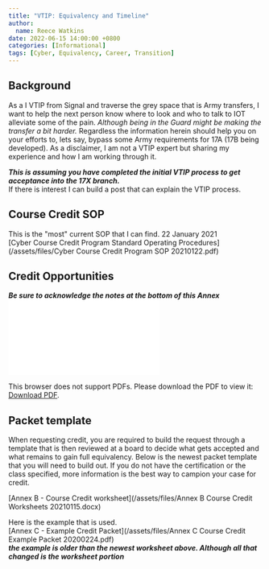 ```yaml
---
title: "VTIP: Equivalency and Timeline"
author: 
  name: Reece Watkins
date: 2022-06-15 14:00:00 +0800
categories: [Informational]
tags: [Cyber, Equivalency, Career, Transition]
---
```


## Background 
As a I VTIP from Signal and traverse the grey space that is Army transfers, I want to help the next person know where to look and who to talk to IOT alleviate some of the pain. *Although being in the Guard might be making the transfer a bit harder.* Regardless the information herein should help you on your efforts to, lets say, bypass some Army requirements for 17A (17B being developed). As a disclaimer, I am not a VTIP expert but sharing my experience and how I am working through it.

***This is assuming you have completed the initial VTIP process to get  acceptance into the 17X branch.***<br/>
If there is interest I can build a post that can explain the VTIP process.  

## Course Credit SOP
This is the "most" current SOP that I can find. 22 January 2021<br/>
[Cyber Course Credit Program Standard Operating Procedures](/assets/files/Cyber Course Credit Program SOP 20210122.pdf)

## Credit Opportunities 
***Be sure to acknowledge the notes at the bottom of this Annex***
<object data="/assets/files/Annex A Course Credit Criteria 20210115.pdf" type="application/pdf" style="width:100%">
    <embed src="/assets/files/Annex A Course Credit Criteria 20210115.pdf">
        <p>This browser does not support PDFs. Please download the PDF to view it: <a href="/assets/files/Annex A Course Credit Criteria 20210115.pdf">Download PDF</a>.</p>
    </embed>
</object>

## Packet template
When requesting credit, you are required to build the request through a template that is then reviewed at a board to decide what gets accepted and what remains to gain full equivalency. Below is the newest packet template that you will need to build out. If you do not have the certification or the class specified, more information is the best way to campion your case for credit. 

[Annex B - Course Credit worksheet](/assets/files/Annex B Course Credit Worksheets 20210115.docx)

Here is the example that is used.<br/>
[Annex C - Example Credit Packet](/assets/files/Annex C Course Credit Example Packet 20200224.pdf)<br/>
***the example is older than the newest worksheet above. Although all that changed is the worksheet portion***